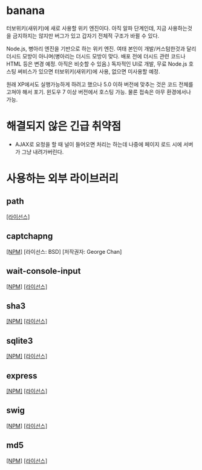 # banana
터보위키(새위키)에 새로 사용할 위키 엔진이다. 아직 알파 단계인데, 지금 사용하는것을 금지하지는 않지만 버그가 있고 갑자기 전체적 구조가 바뀔 수 있다.

Node.js, 병아리 엔진을 기반으로 하는 위키 엔진. 여태 본인이 개발/커스텀한것과 달리 더시드 모방이 아니며(병아리는 더시드 모방이 맞다. 배포 전에 더시드 관련 코드나 HTML 등은 변경 예정. 아직은 비슷할 수 있음.) 독자적인 UI로 개발, 무료 Node.js 호스팅 써비스가 있으면 터보위키(새위키)에 사용, 없으면 미사용할 예정.

원래 XP에서도 실행가능하게 하려고 했으나 5.0 이하 버전에 맞추는 것은 코드 전체를 고쳐야 해서 포기. 윈도우 7 이상 버전에서 호스팅 가능. 물론 접속은 아무 환경에서나 가능.

# 해결되지 않은 긴급 취약점
- AJAX로 요청을 할 때 널이 들어오면 처리는 하는데 나중에 페이지 로드 시에 서버가 그냥 내려가버린다.

# 사용하는 외부 라이브러리
## path
[[라이선스]](https://github.com/jinder/path/blob/master/LICENSE)

## captchapng
[[NPM]](npmjs.com/package/captchapng) \[라이선스: BSD] \[저작권자: George Chan]

## wait-console-input
[[NPM]](https://www.npmjs.com/package/wait-console-input) [[라이선스]](https://github.com/peeyush-pant/wait-console-input/blob/master/LICENSE)

## sha3
[[NPM]](https://www.npmjs.com/package/sha3) [[라이선스]](https://github.com/phusion/node-sha3/blob/master/LICENSE)

## sqlite3
[[NPM]](https://www.npmjs.com/package/sqlite3) [[라이선스]](https://github.com/mapbox/node-sqlite3/blob/master/LICENSE)

## express
[[NPM]](https://www.npmjs.com/package/express) [[라이선스]](https://github.com/expressjs/express/blob/master/LICENSE)

## swig
[[NPM]](https://www.npmjs.com/package/swig) [[라이선스]](https://github.com/paularmstrong/swig/blob/master/LICENSE)

## md5
[[NPM]](https://www.npmjs.com/package/md5) [[라이선스]](https://github.com/pvorb/node-md5/blob/master/LICENSE)
